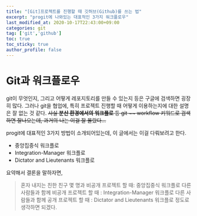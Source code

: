 ```yaml
---
title: "[Git]프로젝트를 진행할 때 깃허브(Github)를 쓰는 법"
excerpt: "progit에 나와있는 대표적인 3가지 워크플로우"
last_modified_at: 2020-10-17T22:43:00+09:00
categories: git
tag: ['git','github']
toc: true
toc_sticky: true
author_profile: false
---
```


# Git과 워크플로우

git이 무엇인지, 그리고 어떻게 레포지토리를 만들 수 있는지 등은 구글에 검색하면 굉장히 많다.
그러나 git을 협업에, 특히 프로젝트 진행할 때 어떻게 이용하는지에 대한 설명은 잘 없는 것 같다.
~~사실 **분산 환경에서의 워크플로** 등 git ~~ workflow 키워드로 검색하면 잘나오는데, 과거의 나는 이걸 잘 몰랐다...~~

progit에 대표적인 3가지 방법이 소개되어있는데, 이 글에서는 이걸 다뤄보려고 한다.
* 중앙집중식 워크플로
* Integration-Manager 워크플로
* Dictator and Lieutenants 워크플로

요약해서 결론을 말하자면,
> 혼자 내지는 친한 친구 몇 명과 비공개 프로젝트 할 때: 중앙집중식 워크플로
> 다른 사람들과 함께 비공개 프로젝트 할 때           : Integration-Manager 워크플로
> 다른 사람들과 함께 공개 프로젝트 할 때             : Dictator and Lieutenants 워크플로
정도로 생각하면 되겠다.